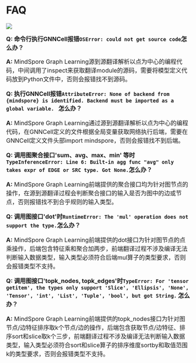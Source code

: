 ﻿# FAQ

<a href="https://gitee.com/mindspore/docs/blob/r1.6/docs/graphlearning/docs/source_zh_cn/faq.md" target="_blank"><img src="https://gitee.com/mindspore/docs/raw/r1.6/resource/_static/logo_source.png"></a>

<font size=3>**Q: 命令行执行GNNCell报错`OSError: could not get source code`怎么办？**</font>

<font size=3>**A:** MindSpore Graph
Learning源到源翻译解析以点为中心的编程代码，中间调用了inspect来获取翻译module的源码，需要将模型定义代码放到Python文件中，否则会报错找不到源码。

<font size=3>**Q:
执行GNNCell报错`AttributeError: None of backend from {mindspore} is identified. Backend must be imported as a global variable. `
怎么办？**</font>

<font size=3>**A:** MindSpore Graph Learning通过源到源翻译解析以点为中心的编程代码，在GNNCell定义的文件根据全局变量获取网络执行后端，需要在GNNCell定义文件头部import
mindspore，否则会报错找不到后端。

<font size=3>**Q: 调用图聚合接口'sum、avg、max、min'
等时`TypeInferenceError: Line 6: Built-in agg func "avg" only takes expr of EDGE or SRC type. Got None.`怎么办？**</font>

<font size=3>**A:** MindSpore Graph Learning前端提供的聚合接口均为针对图节点的操作，在源到源翻译过程会判断聚合接口的输入是否为图中的边或节点，否则报错找不到合乎规则的输入类型。

<font size=3>**Q: 调用图接口'dot'时`RuntimeError: The 'mul' operation does not support the type.`怎么办？**</font>

<font size=3>**A:** MindSpore Graph
Learning前端提供的dot接口为针对图节点的点乘操作，后端包含特征乘和聚合加两步，前端翻译过程不涉及编译无法判断输入数据类型，输入类型必须符合后端mul算子的类型要求，否则会报错类型不支持。

<font size=3>**Q: 调用图接口'topk_nodes,
topk_edges'时`TypeError: For 'tensor getitem', the types only support 'Slice', 'Ellipsis', 'None', 'Tensor', 'int', 'List', 'Tuple', 'bool', but got String.`
怎么办？**</font>

<font size=3>**A:** MindSpore Graph
Learning前端提供的topk_nodes接口为针对图节点/边特征排序取k个节点/边的操作，后端包含获取节点/边特征、排序sort和slice取k个三步，前端翻译过程不涉及编译无法判断输入数据类型，输入类型必须符合sort和slice算子的排序维度sortby和取值范围k的类型要求，否则会报错类型不支持。
